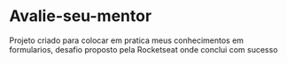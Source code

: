 # Avalie-seu-mentor

Projeto criado para colocar em pratica meus conhecimentos em formularios, desafio proposto pela Rocketseat onde conclui com sucesso
